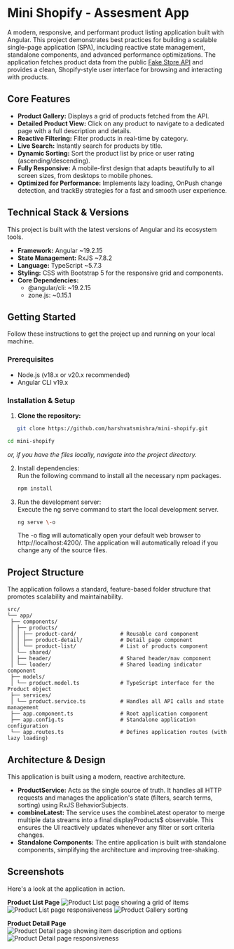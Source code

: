 # **Mini Shopify \- Assesment App**

A modern, responsive, and performant product listing application built with Angular. This project demonstrates best practices for building a scalable single-page application (SPA), including reactive state management, standalone components, and advanced performance optimizations. The application fetches product data from the public [Fake Store API](https://fakestoreapi.com/) and provides a clean, Shopify-style user interface for browsing and interacting with products.

## **Core Features**

- **Product Gallery:** Displays a grid of products fetched from the API.
- **Detailed Product View:** Click on any product to navigate to a dedicated page with a full description and details.
- **Reactive Filtering:** Filter products in real-time by category.
- **Live Search:** Instantly search for products by title.
- **Dynamic Sorting:** Sort the product list by price or user rating (ascending/descending).
- **Fully Responsive:** A mobile-first design that adapts beautifully to all screen sizes, from desktops to mobile phones.
- **Optimized for Performance:** Implements lazy loading, OnPush change detection, and trackBy strategies for a fast and smooth user experience.

## **Technical Stack & Versions**

This project is built with the latest versions of Angular and its ecosystem tools.

- **Framework:** Angular \~19.2.15
- **State Management:** RxJS \~7.8.2
- **Language:** TypeScript \~5.7.3
- **Styling:** CSS with Bootstrap 5 for the responsive grid and components.
- **Core Dependencies:**
  - @angular/cli: \~19.2.15
  - zone.js: \~0.15.1

## **Getting Started**

Follow these instructions to get the project up and running on your local machine.

### **Prerequisites**

- Node.js (v18.x or v20.x recommended)
- Angular CLI v19.x

### **Installation & Setup**

1. **Clone the repository:**

```bash
   git clone https://github.com/harshvatsmishra/mini-shopify.git
```

```bash
cd mini-shopify
```

_or, if you have the files locally, navigate into the project directory._

2. Install dependencies:  
   Run the following command to install all the necessary npm packages.

   ```bash
   npm install

   ```

3. Run the development server:  
   Execute the ng serve command to start the local development server.

   ```bash
   ng serve \-o
   ```

   The \-o flag will automatically open your default web browser to http://localhost:4200/. The application will automatically reload if you change any of the source files.

## **Project Structure**

The application follows a standard, feature-based folder structure that promotes scalability and maintainability.

```text
src/
└── app/
 ├── components/
 │ ├── products/
 │ │ ├── product-card/              # Reusable card component
 │ │ ├── product-detail/            # Detail page component
 │ │ └── product-list/              # List of products component
 │ └── shared/
 │ ├── header/                      # Shared header/nav component
 │ └── loader/                      # Shared loading indicator component
 ├── models/
 │ └── product.model.ts             # TypeScript interface for the Product object
 ├── services/
 │ └── product.service.ts           # Handles all API calls and state management
 ├── app.component.ts               # Root application component
 ├── app.config.ts                  # Standalone application configuration
 └── app.routes.ts                  # Defines application routes (with lazy loading)

```

## **Architecture & Design**

This application is built using a modern, reactive architecture.

- **ProductService:** Acts as the single source of truth. It handles all HTTP requests and manages the application's state (filters, search terms, sorting) using RxJS BehaviorSubjects.
- **combineLatest:** The service uses the combineLatest operator to merge multiple data streams into a final displayProducts$ observable. This ensures the UI reactively updates whenever any filter or sort criteria changes.
- **Standalone Components:** The entire application is built with standalone components, simplifying the architecture and improving tree-shaking.

## Screenshots

Here's a look at the application in action.

**Product List Page**
![Product List page showing a grid of items](./.github/assets/Product-list.png)
![Product List page responsiveness](./.github/assets/Responsive%20Product-list.png)
![Product Gallery sorting](./.github/assets/Filter.png)

**Product Detail Page**
![Product Detail page showing item description and options](./.github/assets/Product-desc.png)
![Product Detail page responsiveness](./.github/assets/responsive-product-desc.png)
